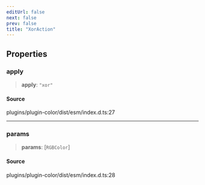 ```yaml
---
editUrl: false
next: false
prev: false
title: "XorAction"
---
```


## Properties

### apply

> **apply**: `"xor"`

#### Source

plugins/plugin-color/dist/esm/index.d.ts:27

***

### params

> **params**: [`RGBColor`]

#### Source

plugins/plugin-color/dist/esm/index.d.ts:28

